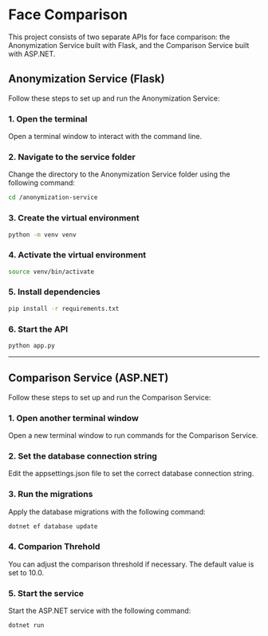 # Face Comparison

This project consists of two separate APIs for face comparison: the Anonymization Service built with Flask, and the Comparison Service built with ASP.NET.

## Anonymization Service (Flask)

Follow these steps to set up and run the Anonymization Service:

### 1. Open the terminal

Open a terminal window to interact with the command line.

### 2. Navigate to the service folder

Change the directory to the Anonymization Service folder using the following command:

```bash
cd /anonymization-service
```

### 3. Create the virtual environment

```bash
python -m venv venv
```

### 4. Activate the virtual environment

```bash
source venv/bin/activate 
```

### 5. Install dependencies

```bash
pip install -r requirements.txt
```

### 6. Start the API

```bash
python app.py
```

---

## Comparison Service (ASP.NET)

Follow these steps to set up and run the Comparison Service:

### 1. Open another terminal window

Open a new terminal window to run commands for the Comparison Service.

### 2. Set the database connection string

Edit the appsettings.json file to set the correct database connection string.

### 3. Run the migrations

Apply the database migrations with the following command:

```bash
dotnet ef database update
```

### 4. Comparion Threhold

You can adjust the comparison threshold if necessary. The default value is set to 10.0.

### 5. Start the service

Start the ASP.NET service with the following command:

```bash
dotnet run
```
